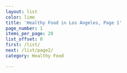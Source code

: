 ```yaml
---
layout: list
color: lime
title: 'Healthy Food in Los Angeles, Page 1'
page_number: 1
items_per_page: 20
list_offset: 0
first: /list/
next: /list/page2/
category: Healthy Food

---
```

